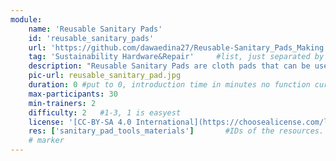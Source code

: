 ```yaml
---
module:
    name: 'Reusable Sanitary Pads'
    id: 'reusable_sanitary_pads'
    url: 'https://github.com/dawaedina27/Reusable-Sanitary_Pads_Making'
    tag: 'Sustainability Hardware&Repair'     #list, just separated by blank space, e.g. 'Web Open_Source'
    description: "Reusable Sanitary Pads are cloth pads that can be used several times. They absorb the menstrual blood and the pad should stay for about 4-5 hours depending on your menstrual flow. After use, you need to wash the cloth really well and remove every stain of blood and then you can reuse the same pad. These cloth pads are usually made in several layers."
    pic-url: reusable_sanitary_pad.jpg
    duration: 0 #put to 0, introduction time in minutes no function currently, the resources have their own time blocks
    max-participants: 30
    min-trainers: 2
    difficulty: 2   #1-3, 1 is easyest
    license: '[CC-BY-SA 4.0 International](https://choosealicense.com/licenses/cc-by-sa-4.0/)'
    res: ['sanitary_pad_tools_materials']       #IDs of the resources. e.g. ['askotec'], or if more: ['askotec', 'ohg']
    # marker
---  
```

